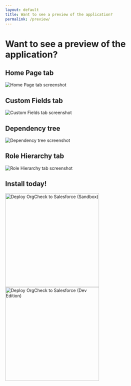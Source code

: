 ```yaml
---
layout: default
title: Want to see a preview of the application?
permalink: /preview/
---
```


# Want to see a preview of the application?

## Home Page tab
![Home Page tab screenshot](../images/screenshots/OrgCheck-v1.9.4-Screenshot1.png)

## Custom Fields tab
![Custom Fields tab screenshot](../images/screenshots/OrgCheck-v1.9.4-Screenshot2.png)

## Dependency tree 
![Dependency tree screenshot](../images/screenshots/OrgCheck-v1.9.4-Screenshot3.png)

## Role Hierarchy tab
![Role Hierarchy tab screenshot](../images/screenshots/OrgCheck-v1.9.4-Screenshot4.png)

## Install today!
<a href="https://sfdc.co/OrgCheck-Install-1_9-SDB"><img width="300" src="../assets/pngs/Install-SDBX.png" alt="Deploy OrgCheck to Salesforce (Sandbox)"></a><br />
<a href="https://sfdc.co/OrgCheck-Install-1_9-DevOrg"><img width="300" src="../assets/pngs/Install-DevEdition.png" alt="Deploy OrgCheck to Salesforce (Dev Edition)"></a><br />


